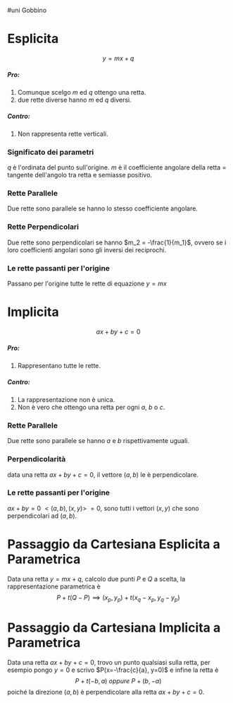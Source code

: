 #uni Gobbino
# Esplicita
$$y=mx+q$$
##### Pro:
1. Comunque scelgo $m$ ed $q$ ottengo una retta.
2. due rette diverse hanno $m$ ed $q$ diversi.
##### Contro:
1. Non rappresenta rette verticali. 
### Significato dei parametri
$q$ è l'ordinata del punto sull'origine.
$m$ è il coefficiente angolare della retta = tangente dell'angolo tra retta e semiasse positivo.
### Rette Parallele
Due rette sono parallele se hanno lo stesso coefficiente angolare.
### Rette Perpendicolari
Due rette sono perpendicolari se hanno $m_2 = -\frac{1}{m_1}$, ovvero se i loro coefficienti angolari sono gli inversi dei reciprochi.
### Le rette passanti per l'origine
Passano per l'origine tutte le rette di equazione $y=mx$ 
# Implicita
$$ax + by +c =0$$
##### Pro:
1. Rappresentano tutte le rette.
##### Contro:
1. La rappresentazione non è unica.
2. Non è vero che ottengo una retta per ogni $a$, $b$ o $c$.
### Rette Parallele
Due rette sono parallele se hanno $a$ e $b$ rispettivamente uguali.
### Perpendicolarità
data una retta $ax + by +c =0$, il vettore $(a,b)$ le è perpendicolare.
### Le rette passanti per l'origine
$ax + by=0$ 
$<(a,b),(x,y)>\ = 0$, sono tutti i vettori $(x,y)$ che sono perpendicolari ad $(a,b)$.
# Passaggio da Cartesiana Esplicita a Parametrica
Data una retta $y=mx +q$, calcolo due punti $P$ e $Q$ a scelta, la rappresentazione parametrica è $$P+t(Q-P) \implies (x_p,y_p) + t(x_q - x_p,y_q-y_p)$$
# Passaggio da Cartesiana Implicita a Parametrica
Data una retta $ax + by +c =0$, trovo un punto qualsiasi sulla retta, per esempio pongo $y=0$ e scrivo $P(x=-\frac{c}{a}, y=0)$ e infine la retta è $$P+t(-b,a) \ oppure \ P+(b,-a)$$poiché la direzione $(a,b)$ è perpendicolare alla retta $ax + by +c =0$.